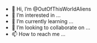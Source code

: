- 👋 Hi, I’m @OutOfThisWorldAliens
- 👀 I’m interested in ...
- 🌱 I’m currently learning ...
- 💞️ I’m looking to collaborate on ...
- 📫 How to reach me ...

<!---
OutOfThisWorldAliens/OutOfThisWorldAliens is a ✨ special ✨ repository because its `README.md` (this file) appears on your GitHub profile.
You can click the Preview link to take a look at your changes.
--->

